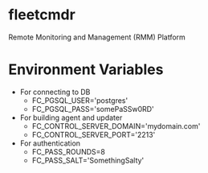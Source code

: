 # fleetcmdr
Remote Monitoring and Management (RMM) Platform

# Environment Variables
- For connecting to DB
  - FC_PGSQL_USER='postgres'
  - FC_PGSQL_PASS='somePaSSw0RD'
- For building agent and updater
  - FC_CONTROL_SERVER_DOMAIN='mydomain.com'
  - FC_CONTROL_SERVER_PORT='2213'
- For authentication
  - FC_PASS_ROUNDS=8
  - FC_PASS_SALT='SomethingSalty'




